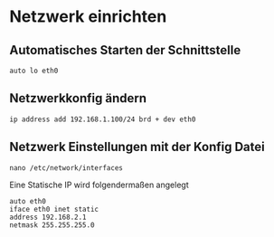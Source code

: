 # Netzwerk einrichten

## Automatisches Starten der Schnittstelle

    auto lo eth0

## Netzwerkkonfig ändern

    ip address add 192.168.1.100/24 brd + dev eth0

## Netzwerk Einstellungen mit der Konfig Datei

    nano /etc/network/interfaces

Eine Statische IP wird folgendermaßen angelegt

```
auto eth0
iface eth0 inet static
address 192.168.2.1
netmask 255.255.255.0
```
